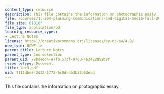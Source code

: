 ```yaml
---
content_type: resource
description: This file contains the information on photographic essay.
file: /courses/11-204-planning-communications-and-digital-media-fall-2004/7112dbe82d3217736c0ddb3b35b63ead_lec3.pdf
file_size: 813187
file_type: application/pdf
learning_resource_types:
- Lecture Notes
license: https://creativecommons.org/licenses/by-nc-sa/4.0/
ocw_type: OCWFile
parent_title: Lecture Notes
parent_type: CourseSection
parent_uid: 78bd4cd4-e7f6-57cf-9763-46342289ab9f
resourcetype: Document
title: lec3.pdf
uid: 7112dbe8-2d32-1773-6c0d-db3b35b63ead
---
```

This file contains the information on photographic essay.